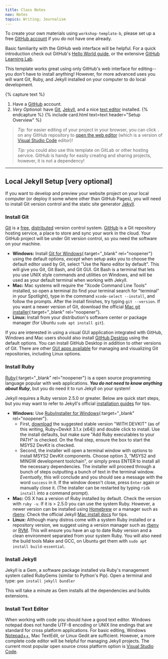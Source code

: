 ```yaml
---
title: Class Notes
nav: Notes
topics: Writing; Journalism
---
```


To create your own materials using `workshop-template-b`, please set up a free [GitHub account](https://github.com/join) if you do not have one already.

Basic familiarity with the GitHub web interface will be helpful.
For a quick introduction check out GitHub's [Hello World guide](https://guides.github.com/activities/hello-world/), or the extensive [GitHub Learning Lab](https://lab.github.com/).

This template works great using only GitHub's web interface for editing--you don't have to install anything!
However, for more advanced uses you will want Git, Ruby, and Jekyll installed on your computer to do local development.

{% capture text %}
1. Have a [GitHub](https://github.com) account.
2. *Very Optional:* have [Git](https://git-scm.com/), [Jekyll](https://jekyllrb.com/), and a nice [text editor](https://code.visualstudio.com/) installed.
{% endcapture %}
{% include card.html text=text header="Setup Overview" %}

> *Tip:* for easier editing of your project in your browser, you can click `.` on any GitHub repository to [open the web editor](https://docs.github.com/en/codespaces/the-githubdev-web-based-editor) (which is a version of [Visual Studio Code](https://code.visualstudio.com/) editor)!
>
> *Tip:* you could also use this template on GitLab or other hosting service. GitHub is handy for easily creating and sharing projects, however, it is not a dependency!

-------------

## Local Jekyll Setup [very optional]

If you want to develop and preview your website project on your local computer (or deploy it some where other than GitHub Pages), you will need to install Git version control and the static site generator [Jekyll](https://jekyllrb.com/).

### Install Git

[Git](https://git-scm.com/) is a [free](https://www.gnu.org/philosophy/free-sw.en.html), [distributed](https://en.wikipedia.org/wiki/Distributed_version_control) version control system. [GitHub](https://github.com/) is a Git repository hosting service, a place to store and sync your work in the cloud.
Your GitHub project will be under Git version control, so you need the software on your machine. 

- **Windows:** Install [Git for Windows](https://git-scm.com/downloads){:target="_blank" rel="noopener"} using the default options, *except* when setup asks you to choose the default editor used by Git, select "Use the Nano editor by default". This will give you Git, Git Bash, and Git GUI. Git Bash is a terminal that lets you use UNIX style commands and utilities on Windows, and will be used as your default terminal when working with Jekyll.
- **Mac:** Mac systems will require the "Xcode Command Line Tools" installed, so open a terminal (to find your terminal search for "terminal" in your Spotlight), type in the command `xcode-select --install`, and follow the prompts. After the install finishes, try typing `git --version`. If you want a newer version of Git, download the official [Mac git installer](https://git-scm.com/downloads){:target="_blank" rel="noopener"}.
- **Linux:** Install from your distribution's software center or package manager (for Ubuntu `sudo apt install git`).

If you are interested in using a visual GUI application integrated with GitHub, Windows and Mac users should also install [GitHub Desktop](https://desktop.github.com/) using the default options.
You can install GitHub Desktop in addition to other versions of Git.
There are other [GUI apps available](https://git-scm.com/downloads/guis) for managing and visualizing Git repositories, including Linux options.

### Install Ruby

[Ruby](https://www.ruby-lang.org/en/){:target="_blank" rel="noopener"} is a open source programming language popular with web applications.
**_You do not need to know anything about Ruby_**, but you do need it to run Jekyll on your system!

Jekyll requires a Ruby version 2.5.0 or greater.
Below are quick start steps, but you may want to refer to Jekyll's official [installation guides](https://jekyllrb.com/docs/installation/) for tips.

- **Windows:** Use [RubyInstaller for Windows](https://rubyinstaller.org/){:target="_blank" rel="noopener"}.
    - First, [download](https://rubyinstaller.org/downloads/) the suggested stable version "WITH DEVKIT" (as of this writing, Ruby+Devkit 3.1.x (x64)) and double click to install. Use the install defaults, but make sure "Add Ruby executables to your PATH" is checked. On the final step, ensure the box to start the MSYS2 DevKit is checked.
    - Second, the installer will open a terminal window with options to install MSYS2 DevKit components. Choose option 3, "MSYS2 and MINGW development toolchain", or simply press ENTER to install all the necessary dependencies. The installer will proceed through a bunch of steps outputting a bunch of text in the terminal window. *Eventually*, this will conclude and you should see a message with the word `success` in it. If the window doesn't close, press `Enter` again or manually close it. (The installer can be restarted by typing `ridk install` into a command prompt).
- **Mac:** OS X has a version of Ruby installed by default. Check the version with `ruby -v`. If it is > 2.5.0 you can use the system Ruby. However, a newer version can be installed using [Homebrew](https://brew.sh/) or a manager such as [rbenv](https://github.com/rbenv/rbenv). Check the official Jekyll [Mac install docs](https://jekyllrb.com/docs/installation/#macOS) for tips.
- **Linux:** Although many distros come with a system Ruby installed or a repository version, we suggest using a version manager such as [rbenv](https://github.com/rbenv/rbenv) or [RVM](http://rvm.io/). This will ensure you have an up to date Ruby version and a clean environment separated from your system Ruby. You will also need the build tools Make and GCC, on Ubuntu get them with `sudo apt install build-essential`. 

### Install Jekyll

Jekyll is a Gem, a software package installed via Ruby's management system called RubyGems (similar to Python's Pip). 
Open a terminal and type:
`gem install jekyll bundler`

This will take a minute as Gem installs all the dependencies and builds extensions. 

### Install Text Editor

When working with code you should have a good text editor.
Windows notepad does not handle UTF-8 encoding or UNIX line endings that are standard for cross platform applications. 
For basic editing, Windows [Notepad++](https://notepad-plus-plus.org/), Mac TextEdit, or Linux Gedit are sufficient.
However, a more complete code editor will be helpful for managing Jekyll projects.
The current most popular open source cross platform option is [Visual Studio Code](https://code.visualstudio.com/).
